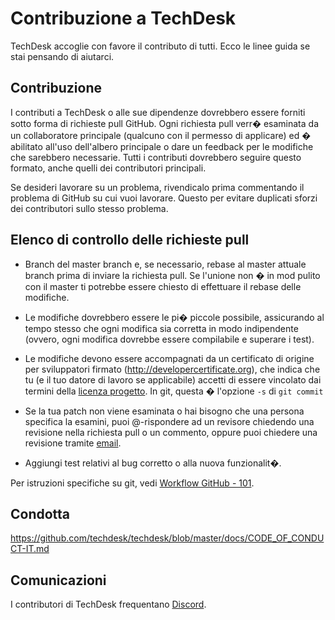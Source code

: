 # Contribuzione a TechDesk

TechDesk accoglie con favore il contributo di tutti.
Ecco le linee guida se stai pensando di aiutarci.

## Contribuzione

I contributi a TechDesk o alle sue dipendenze dovrebbero essere forniti sotto forma di richieste pull GitHub. 
Ogni richiesta pull verr� esaminata da un collaboratore principale (qualcuno con il permesso di applicare) ed � abilitato all'uso dell'albero principale o dare un feedback per le modifiche che sarebbero necessarie. 
Tutti i contributi dovrebbero seguire questo formato, anche quelli dei contributori principali.

Se desideri lavorare su un problema, rivendicalo prima commentando
il problema di GitHub su cui vuoi lavorare. 
Questo per evitare duplicati sforzi dei contributori sullo stesso problema.

## Elenco di controllo delle richieste pull

- Branch del master branch e, se necessario, rebase al master attuale branch prima di inviare la richiesta pull. 
  Se l'unione non � in mod pulito con il master ti potrebbe essere chiesto di effettuare il rebase delle modifiche.

- Le modifiche dovrebbero essere le pi� piccole possibile, assicurando al tempo stesso che ogni modifica sia corretta in modo indipendente (ovvero, ogni modifica dovrebbe essere compilabile e superare i test).

- Le modifiche devono essere accompagnati da un certificato di origine per sviluppatori firmato (http://developercertificate.org), che indica che tu (e il tuo datore di lavoro se applicabile) accetti di essere vincolato dai termini della [licenza progetto](../LICENCE). In git, questa � l'opzione `-s` di `git commit`

- Se la tua patch non viene esaminata o hai bisogno che una persona specifica la esamini, puoi @-rispondere ad un revisore chiedendo una revisione nella richiesta pull o un commento, oppure puoi chiedere una revisione tramite [email](mailto:info@techdesk.com).

- Aggiungi test relativi al bug corretto o alla nuova funzionalit�.

Per istruzioni specifiche su git, vedi [Workflow GitHub - 101](https://github.com/servo/servo/wiki/GitHub-workflow).

## Condotta

https://github.com/techdesk/techdesk/blob/master/docs/CODE_OF_CONDUCT-IT.md

## Comunicazioni

I contributori di TechDesk frequentano [Discord](https://discord.gg/nDceKgxnkV).
